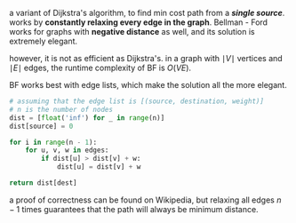 a variant of Dijkstra's algorithm, to find min cost path from a ***single source***. works by **constantly relaxing every edge in the graph**. Bellman - Ford works for graphs with **negative distance** as well, and its solution is extremely elegant. 

however, it is not as efficient as Dijkstra's. in a graph with $\mid V\mid$ vertices and $\mid E \mid$ edges, the runtime complexity of BF is $O(VE)$.

BF works best with edge lists, which make the solution all the more elegant.

```python
# assuming that the edge list is [(source, destination, weight)]
# n is the number of nodes
dist = [float('inf') for _ in range(n)]
dist[source] = 0

for i in range(n - 1):
	for u, v, w in edges:
		if dist[u] > dist[v] + w:
			dist[u] = dist[v] + w

return dist[dest]
```

a proof of correctness can be found on Wikipedia, but relaxing all edges $n - 1$ times guarantees that the path will always be minimum distance.